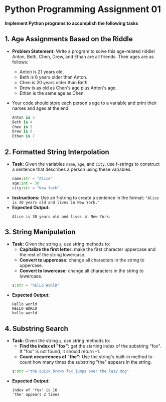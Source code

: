 # Python Programming Assignment 01

**Implement Python programs to accomplish the following tasks**

## 1. **Age Assignments Based on the Riddle**

- **Problem Statement:** Write a program to solve this age-related riddle!
     Anton, Beth, Chen, Drew, and Ethan are all friends. Their ages are as follows:
     - Anton is 21 years old.
     - Beth is 6 years older than Anton.
     - Chen is 20 years older than Beth.
     - Drew is as old as Chen's age plus Anton's age.
     - Ethan is the same age as Chen.

- Your code should store each person's age to a variable and print their names and ages at the end.
     ```python
     Anton is 3
     Beth is 4
     Chen is 5
     Drew is 6
     Ethan is 7
     ```


## 2. **Formatted String Interpolation**

   - **Task:** Given the variables `name`, `age`, and `city`, use f-strings to construct a sentence that describes a person using these variables.
     ```python
     name:str = "Alice"
     age:int = 30
     city:str = "New York"
     ```
   - **Instructions:** Use an f-string to create a sentence in the format: `"Alice is 30 years old and lives in New York."`
   - **Expected Output:**
     ```
     Alice is 30 years old and lives in New York.
     ```

## 3. **String Manipulation**

   - **Task:** Given the string `s`, use string methods to:
     - **Capitalize the first letter:** make the first character uppercase and the rest of the string lowercase.
     - **Convert to uppercase:** change all characters in the string to uppercase.
     - **Convert to lowercase:** change all characters in the string to lowercase.
     ```python
     s:str = "hElLo WoRlD"
     ```
   - **Expected Output:**
     ```
     Hello world
     HELLO WORLD
     hello world
     ```

## 4. **Substring Search**

   - **Task:** Given the string `s`, use string methods to:
     - **Find the index of "fox":** get the starting index of the substring "fox". If "fox" is not found, it should return -1.
     - **Count occurrences of "the":** Use the string's built-in method to count how many times the substring "the" appears in the string.
     ```python
     s:str ="the quick brown fox jumps over the lazy dog"
     ```
   - **Expected Output:**
     ```
     index of 'fox' is 16
     'the' appears 2 times
     ``` 
